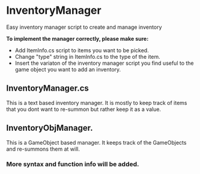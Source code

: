 # InventoryManager
Easy inventory manager script to create and manage inventory

**To implement the manager correctly, please make sure:**
- Add ItemInfo.cs script to items you want to be picked.
- Change "type" string in ItemInfo.cs to the type of the item.
- Insert the variaton of the inventory manager script you find useful to the game object you want to add an inventory.

## InventoryManager.cs
This is a text based inventory manager. It is mostly to keep track of items that you dont want to re-summon but rather keep it as a value.

## InventoryObjManager.
This is a GameObject based manager. It keeps track of the GameObjects and re-summons them at will. 

### More syntax and function info will be added.
